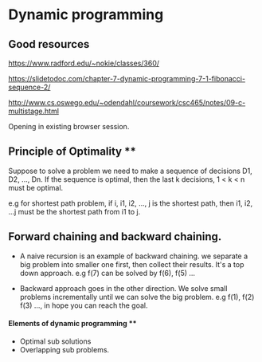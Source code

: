 # Dynamic programming


## Good resources
https://www.radford.edu/~nokie/classes/360/

https://slidetodoc.com/chapter-7-dynamic-programming-7-1-fibonacci-sequence-2/

http://www.cs.oswego.edu/~odendahl/coursework/csc465/notes/09-c-multistage.html

Opening in existing browser session.

## Principle of Optimality **

Suppose to solve a problem we need to make a sequence of decisions D1, D2, ..., Dn. If the sequence is optimal, then the last k decisions, 1 < k < n must be optimal.

e.g for shortest path problem, if i, i1, i2, ..., j is the shortest path, then i1, i2, ...j must be the shortest path from i1 to j.

## Forward chaining and backward chaining.

- A naive recursion is an example of backward chaining. we separate a big problem into smaller one first, then collect their results. It's a top down approach. e.g f(7) can be solved by f(6), f(5) ...

- Backward approach goes in the other direction. We solve small problems incrementally until we can solve the big problem. e.g f(1), f(2) f(3) ..., in hope you can reach the goal.

#### Elements of dynamic programming **
- Optimal sub solutions
- Overlapping sub problems.
